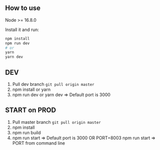 ## How to use

Node >= 16.8.0

Install it and run:

```bash
npm install
npm run dev
# or
yarn
yarn dev
```


## DEV
  1. Pull dev branch `git pull origin master`
  2. npm install or yarn
  3. npm run dev or yarn dev => Default port is 3000


## START on PROD
  1. Pull master branch `git pull origin master`
  2. npm install
  3. npm run build
  4. npm run start => Default port is 3000   OR   PORT=8003 npm run start => PORT from command line